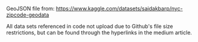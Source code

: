 GeoJSON file from: https://www.kaggle.com/datasets/saidakbarp/nyc-zipcode-geodata

All data sets referenced in code not upload due to Github's file size restrictions, but can be found through the hyperlinks in the medium article.
